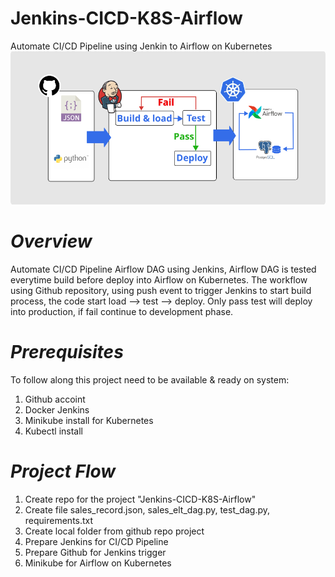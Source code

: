 # Jenkins-CICD-K8S-Airflow
Automate CI/CD Pipeline using Jenkin to Airflow on Kubernetes
![Picture of a workflow](jenkins.png)
# *Overview*
Automate CI/CD Pipeline Airflow DAG using Jenkins, Airflow DAG is tested everytime build before deploy into Airflow on Kubernetes. The workflow using Github repository, using push event to trigger Jenkins to start build process, the code start load --> test --> deploy. Only pass test will deploy into production, if fail continue to development phase.  
# *Prerequisites*
To follow along this project need to be available & ready on system:
1. Github accoint
2. Docker Jenkins
3. Minikube install for Kubernetes
4. Kubectl install 
# *Project Flow*
1. Create repo for the project "Jenkins-CICD-K8S-Airflow"
2. Create file sales_record.json, sales_elt_dag.py, test_dag.py, requirements.txt
3. Create local folder from github repo project
4. Prepare Jenkins for CI/CD Pipeline
5. Prepare Github for Jenkins trigger
6. Minikube for Airflow on Kubernetes 
